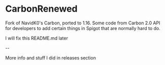 CarbonRenewed
======

Fork of NavidK0's Carbon, ported to 1.16. Some code from Carbon 2.0
API for developers to add certain things in Spigot that are normally hard to do.

I will fix this README.md later

--

More info and stuff I did in releases section